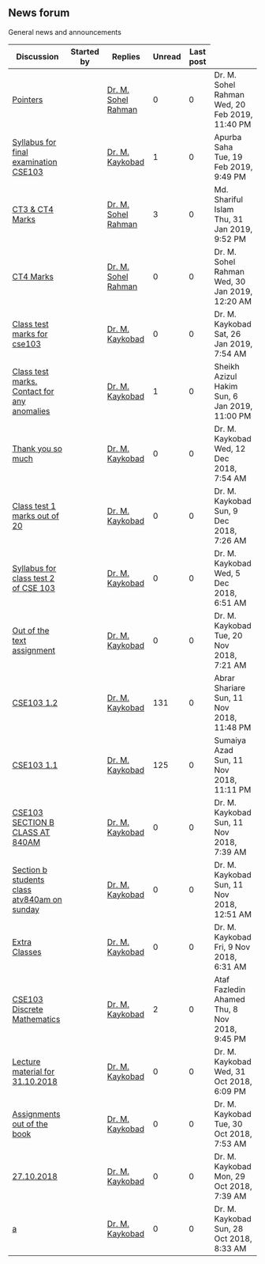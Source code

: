 <h2>News forum</h2>General news and announcements

<br />
<table><thead><tr><th>Discussion</th><th>Started by</th><th>Replies</th><th>Unread<a href="https://moodle.cse.buet.ac.bd/mod/forum/markposts.php?f=509&mark=read&returnpage=view.php"></a></th><th>Last post</th></tr></thead><tbody>
<tr><td><a href="Pointers">Pointers</a></td>
<td><a href="https://moodle.cse.buet.ac.bd/user/view.php?id=33&course=382"></a></td>
<td><a href="https://moodle.cse.buet.ac.bd/user/view.php?id=33&course=382">Dr. M. Sohel Rahman</a></td>
<td>0</td>
<td>0</td>
<td>Dr. M. Sohel Rahman<br />Wed, 20 Feb 2019, 11:40 PM</td>
</tr>
<tr><td><a href="Syllabus%20for%20final%20examination%20CSE103">Syllabus for final examination CSE103</a></td>
<td><a href="https://moodle.cse.buet.ac.bd/user/view.php?id=20&course=382"></a></td>
<td><a href="https://moodle.cse.buet.ac.bd/user/view.php?id=20&course=382">Dr. M. Kaykobad</a></td>
<td>1</td>
<td>0</td>
<td>Apurba Saha<br />Tue, 19 Feb 2019, 9:49 PM</td>
</tr>
<tr><td><a href="CT3%20%26%20CT4%20Marks">CT3 & CT4 Marks</a></td>
<td><a href="https://moodle.cse.buet.ac.bd/user/view.php?id=33&course=382"></a></td>
<td><a href="https://moodle.cse.buet.ac.bd/user/view.php?id=33&course=382">Dr. M. Sohel Rahman</a></td>
<td>3</td>
<td>0</td>
<td>Md. Shariful Islam<br />Thu, 31 Jan 2019, 9:52 PM</td>
</tr>
<tr><td><a href="CT4%20Marks">CT4 Marks</a></td>
<td><a href="https://moodle.cse.buet.ac.bd/user/view.php?id=33&course=382"></a></td>
<td><a href="https://moodle.cse.buet.ac.bd/user/view.php?id=33&course=382">Dr. M. Sohel Rahman</a></td>
<td>0</td>
<td>0</td>
<td>Dr. M. Sohel Rahman<br />Wed, 30 Jan 2019, 12:20 AM</td>
</tr>
<tr><td><a href="Class%20test%20marks%20for%20cse103">Class test marks for cse103</a></td>
<td><a href="https://moodle.cse.buet.ac.bd/user/view.php?id=20&course=382"></a></td>
<td><a href="https://moodle.cse.buet.ac.bd/user/view.php?id=20&course=382">Dr. M. Kaykobad</a></td>
<td>0</td>
<td>0</td>
<td>Dr. M. Kaykobad<br />Sat, 26 Jan 2019, 7:54 AM</td>
</tr>
<tr><td><a href="Class%20test%20marks.%20Contact%20for%20any%20anomalies">Class test marks. Contact for any anomalies</a></td>
<td><a href="https://moodle.cse.buet.ac.bd/user/view.php?id=20&course=382"></a></td>
<td><a href="https://moodle.cse.buet.ac.bd/user/view.php?id=20&course=382">Dr. M. Kaykobad</a></td>
<td>1</td>
<td>0</td>
<td>Sheikh Azizul Hakim<br />Sun, 6 Jan 2019, 11:00 PM</td>
</tr>
<tr><td><a href="Thank%20you%20so%20much">Thank you so much</a></td>
<td><a href="https://moodle.cse.buet.ac.bd/user/view.php?id=20&course=382"></a></td>
<td><a href="https://moodle.cse.buet.ac.bd/user/view.php?id=20&course=382">Dr. M. Kaykobad</a></td>
<td>0</td>
<td>0</td>
<td>Dr. M. Kaykobad<br />Wed, 12 Dec 2018, 7:54 AM</td>
</tr>
<tr><td><a href="Class%20test%201%20marks%20out%20of%2020">Class test 1 marks out of 20</a></td>
<td><a href="https://moodle.cse.buet.ac.bd/user/view.php?id=20&course=382"></a></td>
<td><a href="https://moodle.cse.buet.ac.bd/user/view.php?id=20&course=382">Dr. M. Kaykobad</a></td>
<td>0</td>
<td>0</td>
<td>Dr. M. Kaykobad<br />Sun, 9 Dec 2018, 7:26 AM</td>
</tr>
<tr><td><a href="Syllabus%20for%20class%20test%202%20of%20CSE%20103">Syllabus for class test 2 of CSE 103</a></td>
<td><a href="https://moodle.cse.buet.ac.bd/user/view.php?id=20&course=382"></a></td>
<td><a href="https://moodle.cse.buet.ac.bd/user/view.php?id=20&course=382">Dr. M. Kaykobad</a></td>
<td>0</td>
<td>0</td>
<td>Dr. M. Kaykobad<br />Wed, 5 Dec 2018, 6:51 AM</td>
</tr>
<tr><td><a href="Out%20of%20the%20text%20assignment">Out of the text assignment</a></td>
<td><a href="https://moodle.cse.buet.ac.bd/user/view.php?id=20&course=382"></a></td>
<td><a href="https://moodle.cse.buet.ac.bd/user/view.php?id=20&course=382">Dr. M. Kaykobad</a></td>
<td>0</td>
<td>0</td>
<td>Dr. M. Kaykobad<br />Tue, 20 Nov 2018, 7:21 AM</td>
</tr>
<tr><td><a href="CSE103%201.2">CSE103 1.2</a></td>
<td><a href="https://moodle.cse.buet.ac.bd/user/view.php?id=20&course=382"></a></td>
<td><a href="https://moodle.cse.buet.ac.bd/user/view.php?id=20&course=382">Dr. M. Kaykobad</a></td>
<td>131</td>
<td>0</td>
<td>Abrar Shariare<br />Sun, 11 Nov 2018, 11:48 PM</td>
</tr>
<tr><td><a href="CSE103%201.1">CSE103 1.1</a></td>
<td><a href="https://moodle.cse.buet.ac.bd/user/view.php?id=20&course=382"></a></td>
<td><a href="https://moodle.cse.buet.ac.bd/user/view.php?id=20&course=382">Dr. M. Kaykobad</a></td>
<td>125</td>
<td>0</td>
<td>Sumaiya Azad<br />Sun, 11 Nov 2018, 11:11 PM</td>
</tr>
<tr><td><a href="CSE103%20SECTION%20B%20CLASS%20AT%20840AM">CSE103 SECTION B CLASS AT 840AM</a></td>
<td><a href="https://moodle.cse.buet.ac.bd/user/view.php?id=20&course=382"></a></td>
<td><a href="https://moodle.cse.buet.ac.bd/user/view.php?id=20&course=382">Dr. M. Kaykobad</a></td>
<td>0</td>
<td>0</td>
<td>Dr. M. Kaykobad<br />Sun, 11 Nov 2018, 7:39 AM</td>
</tr>
<tr><td><a href="Section%20b%20students%20class%20atv840am%20on%20sunday">Section b students class atv840am on sunday</a></td>
<td><a href="https://moodle.cse.buet.ac.bd/user/view.php?id=20&course=382"></a></td>
<td><a href="https://moodle.cse.buet.ac.bd/user/view.php?id=20&course=382">Dr. M. Kaykobad</a></td>
<td>0</td>
<td>0</td>
<td>Dr. M. Kaykobad<br />Sun, 11 Nov 2018, 12:51 AM</td>
</tr>
<tr><td><a href="Extra%20Classes">Extra Classes</a></td>
<td><a href="https://moodle.cse.buet.ac.bd/user/view.php?id=20&course=382"></a></td>
<td><a href="https://moodle.cse.buet.ac.bd/user/view.php?id=20&course=382">Dr. M. Kaykobad</a></td>
<td>0</td>
<td>0</td>
<td>Dr. M. Kaykobad<br />Fri, 9 Nov 2018, 6:31 AM</td>
</tr>
<tr><td><a href="CSE103%20Discrete%20Mathematics">CSE103 Discrete Mathematics</a></td>
<td><a href="https://moodle.cse.buet.ac.bd/user/view.php?id=20&course=382"></a></td>
<td><a href="https://moodle.cse.buet.ac.bd/user/view.php?id=20&course=382">Dr. M. Kaykobad</a></td>
<td>2</td>
<td>0</td>
<td>Ataf Fazledin Ahamed<br />Thu, 8 Nov 2018, 9:45 PM</td>
</tr>
<tr><td><a href="Lecture%20material%20for%2031.10.2018">Lecture material for 31.10.2018</a></td>
<td><a href="https://moodle.cse.buet.ac.bd/user/view.php?id=20&course=382"></a></td>
<td><a href="https://moodle.cse.buet.ac.bd/user/view.php?id=20&course=382">Dr. M. Kaykobad</a></td>
<td>0</td>
<td>0</td>
<td>Dr. M. Kaykobad<br />Wed, 31 Oct 2018, 6:09 PM</td>
</tr>
<tr><td><a href="Assignments%20out%20of%20the%20book">Assignments out of the book</a></td>
<td><a href="https://moodle.cse.buet.ac.bd/user/view.php?id=20&course=382"></a></td>
<td><a href="https://moodle.cse.buet.ac.bd/user/view.php?id=20&course=382">Dr. M. Kaykobad</a></td>
<td>0</td>
<td>0</td>
<td>Dr. M. Kaykobad<br />Tue, 30 Oct 2018, 7:53 AM</td>
</tr>
<tr><td><a href="27.10.2018">27.10.2018</a></td>
<td><a href="https://moodle.cse.buet.ac.bd/user/view.php?id=20&course=382"></a></td>
<td><a href="https://moodle.cse.buet.ac.bd/user/view.php?id=20&course=382">Dr. M. Kaykobad</a></td>
<td>0</td>
<td>0</td>
<td>Dr. M. Kaykobad<br />Mon, 29 Oct 2018, 7:39 AM</td>
</tr>
<tr><td><a href="a">a</a></td>
<td><a href="https://moodle.cse.buet.ac.bd/user/view.php?id=20&course=382"></a></td>
<td><a href="https://moodle.cse.buet.ac.bd/user/view.php?id=20&course=382">Dr. M. Kaykobad</a></td>
<td>0</td>
<td>0</td>
<td>Dr. M. Kaykobad<br />Sun, 28 Oct 2018, 8:33 AM</td>
</tr>
</tbody></table>

